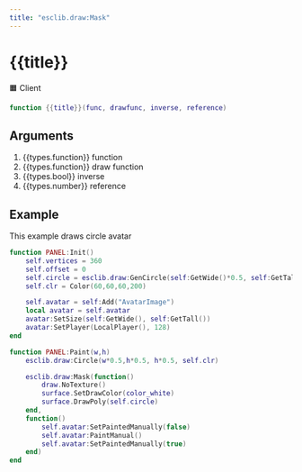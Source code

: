 ```yaml
---
title: "esclib.draw:Mask"
---
```

# {{title}}
🟧 Client

``` lua
function {{title}}(func, drawfunc, inverse, reference)
```

## Arguments
1. {{types.function}} function
1. {{types.function}} draw function
1. {{types.bool}} inverse
1. {{types.number}} reference

## Example
This example draws circle avatar
``` lua
function PANEL:Init()
	self.vertices = 360
	self.offset = 0
	self.circle = esclib.draw:GenCircle(self:GetWide()*0.5, self:GetTall()*0.5, self:GetTall()*0.5-self.offset, self.vertices)
	self.clr = Color(60,60,60,200)

	self.avatar = self:Add("AvatarImage")
	local avatar = self.avatar
	avatar:SetSize(self:GetWide(), self:GetTall())
	avatar:SetPlayer(LocalPlayer(), 128)
end

function PANEL:Paint(w,h)
	esclib.draw:Circle(w*0.5,h*0.5, h*0.5, self.clr)

	esclib.draw:Mask(function()
	    draw.NoTexture()
	    surface.SetDrawColor(color_white)
	    surface.DrawPoly(self.circle)
	end,
	function()
		self.avatar:SetPaintedManually(false)
	    self.avatar:PaintManual()
	    self.avatar:SetPaintedManually(true)
	end)
end
```